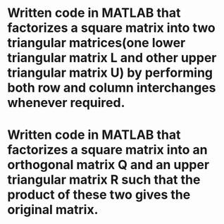 # Written code in MATLAB that factorizes a square matrix into two triangular matrices(one lower triangular matrix L and other upper triangular matrix U) by performing both row and column interchanges whenever required. 
# Written code in MATLAB that factorizes a square matrix into an orthogonal matrix Q and an upper triangular matrix R such that the product of these two gives the original matrix.
